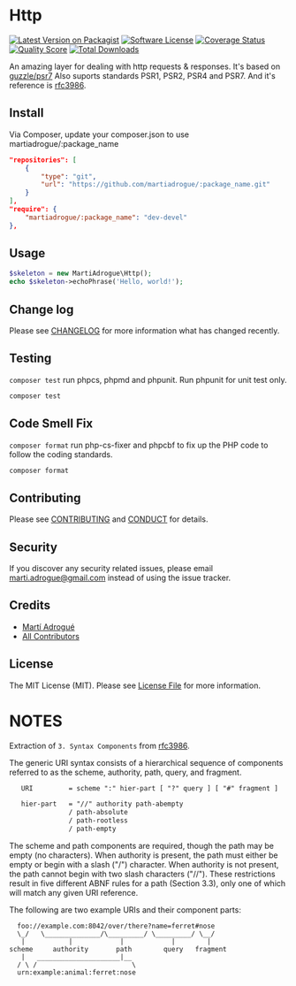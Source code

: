 # Http

[![Latest Version on Packagist][ico-version]][link-packagist]
[![Software License][ico-license]](LICENSE.md)
[![Coverage Status][ico-scrutinizer]][link-scrutinizer]
[![Quality Score][ico-code-quality]][link-code-quality]
[![Total Downloads][ico-downloads]][link-downloads]

An amazing layer for dealing with http requests & responses. It's based on
[guzzle/psr7](https://github.com/guzzle/psr7) Also suports standards PSR1, PSR2,
PSR4 and PSR7. And it's reference is
[rfc3986](https://www.ietf.org/rfc/rfc3986.txt).

## Install

Via Composer, update your composer.json to use martiadrogue/:package_name

```json
"repositories": [
    {
        "type": "git",
        "url": "https://github.com/martiadrogue/:package_name.git"
    }
],
"require": {
    "martiadrogue/:package_name": "dev-devel"
},
```

## Usage

``` php
$skeleton = new MartiAdrogue\Http();
echo $skeleton->echoPhrase('Hello, world!');
```

## Change log

Please see [CHANGELOG](CHANGELOG.md) for more information what has changed
recently.

## Testing

`composer test` run phpcs, phpmd and phpunit. Run phpunit for unit test only.

``` bash
composer test
```

## Code Smell Fix

`composer format` run php-cs-fixer and phpcbf to fix up the PHP code to follow
the coding standards.

``` bash
composer format
```

## Contributing

Please see [CONTRIBUTING](CONTRIBUTING.md) and [CONDUCT](CONDUCT.md) for details.

## Security

If you discover any security related issues, please email
marti.adrogue@gmail.com instead of using the issue tracker.

## Credits

- [Martí Adrogué][link-author]
- [All Contributors][link-contributors]

## License

The MIT License (MIT). Please see [License File](LICENSE.md) for more information.

[ico-version]: https://img.shields.io/packagist/v/martiadrogue/http.svg?style=flat-square
[ico-license]: https://img.shields.io/badge/license-MIT-brightgreen.svg?style=flat-square
[ico-scrutinizer]: https://img.shields.io/scrutinizer/coverage/g/martiadrogue/http.svg?style=flat-square
[ico-code-quality]: https://img.shields.io/scrutinizer/g/martiadrogue/http.svg?style=flat-square
[ico-downloads]: https://img.shields.io/packagist/dt/martiadrogue/http.svg?style=flat-square

[link-packagist]: https://packagist.org/packages/martiadrogue/http
[link-scrutinizer]: https://scrutinizer-ci.com/g/martiadrogue/http/code-structure
[link-code-quality]: https://scrutinizer-ci.com/g/martiadrogue/http
[link-downloads]: https://packagist.org/packages/martiadrogue/http
[link-author]: https://github.com/martiadrogue
[link-contributors]: ../../contributors

# NOTES

Extraction of `3. Syntax Components` from
[rfc3986](https://www.ietf.org/rfc/rfc3986.txt).

The generic URI syntax consists of a hierarchical sequence of components
referred to as the scheme, authority, path, query, and fragment.

```txt
   URI         = scheme ":" hier-part [ "?" query ] [ "#" fragment ]

   hier-part   = "//" authority path-abempty
               / path-absolute
               / path-rootless
               / path-empty
 ```

The scheme and path components are required, though the path may be
empty (no characters).  When authority is present, the path must
either be empty or begin with a slash ("/") character.  When
authority is not present, the path cannot begin with two slash
characters ("//").  These restrictions result in five different ABNF
rules for a path (Section 3.3), only one of which will match any
given URI reference.

The following are two example URIs and their component parts:

      foo://example.com:8042/over/there?name=ferret#nose
      \_/   \______________/\_________/ \_________/ \__/
       |           |            |            |        |
    scheme     authority       path        query   fragment
       |   _____________________|__
      / \ /                        \
      urn:example:animal:ferret:nose
